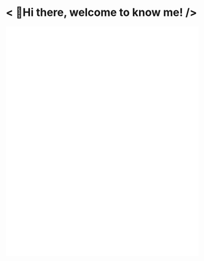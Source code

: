 <div>
  <h1> < 👋Hi there, welcome to know me! /> </h1>
</div>

<picture>
  <img src="./github-metrics.svg" alt="Metrics">
</picture>
